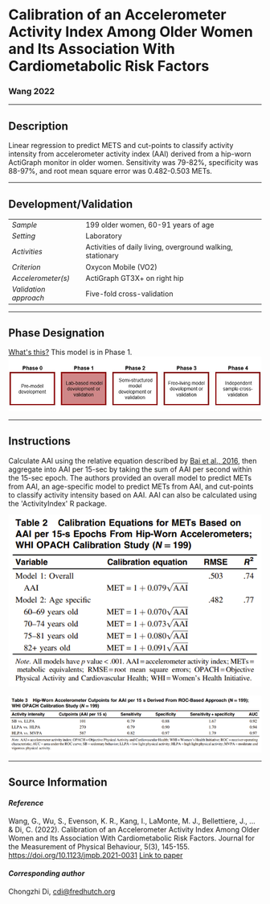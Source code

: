 # Calibration of an Accelerometer Activity Index Among Older Women and Its Association With Cardiometabolic Risk Factors
### Wang 2022
---

## Description
Linear regression to predict METS and cut-points to classify activity intensity from accelerometer activity index (AAI) derived from a hip-worn ActiGraph monitor in older women. Sensitivity was 79-82%, specificity was 88-97%, and root mean square error was 0.482-0.503 METs.


---

## Development/Validation

|  |  |
| ------------- | ------------- |
| *Sample*  |199 older women, 60-91 years of age |
| *Setting*  |Laboratory |
| *Activities*  |Activities of daily living, overground walking, stationary   |
| *Criterion* |Oxycon Mobile (VO2)    |
| *Accelerometer(s)* |ActiGraph GT3X+ on right hip   |
| *Validation approach* |Five-fold cross-validation   |



---
## Phase Designation
[What's this?](https://github.com/clevengerkimberly/AccelerometerRepository/blob/a76916ebe2a6002b20cdc6ef39c889d62ce9d6ae/phase%20_images/phase.md)
This model is in Phase 1.
![image](https://github.com/clevengerkimberly/AccelerometerRepository/blob/main/phase%20_images/Phase1.JPG)

---
## Instructions
Calculate AAI using the relative equation described by [Bai et al., 2016](https://doi.org/10.1371/journal.pone.0160644), then aggregate into AAI per 15-sec by taking the sum of AAI per second within the 15-sec epoch. The authors provided an overall model to predict METs from AAI, an age-specific model to predict METs from AAI, and cut-points to classify activity intensity based on AAI. AAI can also be calculated using the 'ActivityIndex' R package.

![image](https://github.com/clevengerkimberly/AccelerometerRepository/blob/main/Wang2022/wang1.png)

![image](https://github.com/clevengerkimberly/AccelerometerRepository/blob/main/Wang2022/wang2.png)

---
## Source Information
#### *Reference*
Wang, G., Wu, S., Evenson, K. R., Kang, I., LaMonte, M. J., Bellettiere, J., ... & Di, C. (2022). Calibration of an Accelerometer Activity Index Among Older Women and Its Association With Cardiometabolic Risk Factors. Journal for the Measurement of Physical Behaviour, 5(3), 145-155. https://doi.org/10.1123/jmpb.2021-0031 [Link to paper](https://github.com/clevengerkimberly/AccelerometerRepository/blob/main/Wang2022/wang.pdf)



#### *Corresponding author*
Chongzhi Di, cdi@fredhutch.org 
